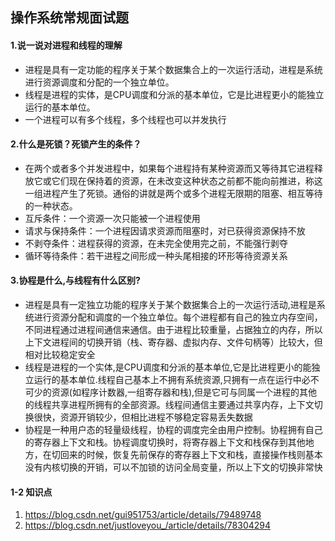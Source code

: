 ## 操作系统常规面试题

 
#### 1.说一说对进程和线程的理解

  - 进程是具有一定功能的程序关于某个数据集合上的一次运行活动，进程是系统进行资源调度和分配的一个独立单位。
  - 线程是进程的实体，是CPU调度和分派的基本单位，它是比进程更小的能独立运行的基本单位。
  - 一个进程可以有多个线程，多个线程也可以并发执行

#### 2.什么是死锁？死锁产生的条件？
 - 在两个或者多个并发进程中，如果每个进程持有某种资源而又等待其它进程释放它或它们现在保持着的资源，在未改变这种状态之前都不能向前推进，称这一组进程产生了死锁。通俗的讲就是两个或多个进程无限期的阻塞、相互等待的一种状态。
 - 互斥条件：一个资源一次只能被一个进程使用
 - 请求与保持条件：一个进程因请求资源而阻塞时，对已获得资源保持不放
 - 不剥夺条件：进程获得的资源，在未完全使用完之前，不能强行剥夺
 - 循环等待条件：若干进程之间形成一种头尾相接的环形等待资源关系


#### 3.协程是什么,与线程有什么区别?
 - 进程是具有一定独立功能的程序关于某个数据集合上的一次运行活动,进程是系统进行资源分配和调度的一个独立单位。每个进程都有自己的独立内存空间，不同进程通过进程间通信来通信。由于进程比较重量，占据独立的内存，所以上下文进程间的切换开销（栈、寄存器、虚拟内存、文件句柄等）比较大，但相对比较稳定安全
 - 线程是进程的一个实体,是CPU调度和分派的基本单位,它是比进程更小的能独立运行的基本单位.线程自己基本上不拥有系统资源,只拥有一点在运行中必不可少的资源(如程序计数器,一组寄存器和栈),但是它可与同属一个进程的其他的线程共享进程所拥有的全部资源。线程间通信主要通过共享内存，上下文切换很快，资源开销较少，但相比进程不够稳定容易丢失数据
 - 协程是一种用户态的轻量级线程，协程的调度完全由用户控制。协程拥有自己的寄存器上下文和栈。协程调度切换时，将寄存器上下文和栈保存到其他地方，在切回来的时候，恢复先前保存的寄存器上下文和栈，直接操作栈则基本没有内核切换的开销，可以不加锁的访问全局变量，所以上下文的切换非常快

#### 1-2 知识点
 
 1. https://blog.csdn.net/gui951753/article/details/79489748
 2. https://blog.csdn.net/justloveyou_/article/details/78304294
